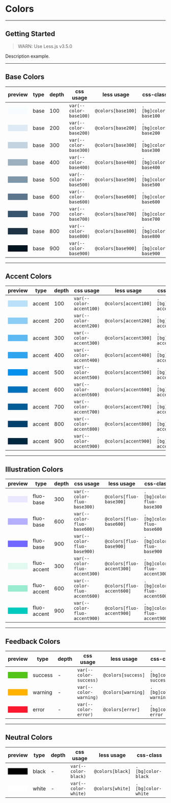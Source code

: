 # Colors

---

## Getting Started

> WARN: Use Less.js v3.5.0

Description example.

---

## Base Colors

| preview                                                   | type | depth | css usage              | less usage         | css-class            |
| --------------------------------------------------------- | ---- | ----- | ---------------------- | ------------------ | -------------------- |
| <div style="height:20px; background:#f7fcff">&nbsp;</div> | base | 100   | `var(--color-base100)` | `@colors[base100]` | `.[bg]color-base100` |
| <div style="height:20px; background:#deebf4">&nbsp;</div> | base | 200   | `var(--color-base200)` | `@colors[base200]` | `.[bg]color-base200` |
| <div style="height:20px; background:#c3d4e0">&nbsp;</div> | base | 300   | `var(--color-base300)` | `@colors[base300]` | `.[bg]color-base300` |
| <div style="height:20px; background:#9cb0bf">&nbsp;</div> | base | 400   | `var(--color-base400)` | `@colors[base400]` | `.[bg]color-base400` |
| <div style="height:20px; background:#7e96a8">&nbsp;</div> | base | 500   | `var(--color-base500)` | `@colors[base500]` | `.[bg]color-base500` |
| <div style="height:20px; background:#5b768c">&nbsp;</div> | base | 600   | `var(--color-base600)` | `@colors[base600]` | `.[bg]color-base600` |
| <div style="height:20px; background:#36546d">&nbsp;</div> | base | 700   | `var(--color-base700)` | `@colors[base700]` | `.[bg]color-base700` |
| <div style="height:20px; background:#1d3344">&nbsp;</div> | base | 800   | `var(--color-base800)` | `@colors[base800]` | `.[bg]color-base800` |
| <div style="height:20px; background:#001420">&nbsp;</div> | base | 900   | `var(--color-base900)` | `@colors[base900]` | `.[bg]color-base900` |

---

## Accent Colors

| preview                                                   | type   | depth | css usage                | less usage           | css-class              |
| --------------------------------------------------------- | ------ | ----- | ------------------------ | -------------------- | ---------------------- |
| <div style="height:20px; background:#bae1f9">&nbsp;</div> | accent | 100   | `var(--color-accent100)` | `@colors[accent100]` | `.[bg]color-accent100` |
| <div style="height:20px; background:#8ccdf6">&nbsp;</div> | accent | 200   | `var(--color-accent200)` | `@colors[accent200]` | `.[bg]color-accent200` |
| <div style="height:20px; background:#5eb9f2">&nbsp;</div> | accent | 300   | `var(--color-accent300)` | `@colors[accent300]` | `.[bg]color-accent300` |
| <div style="height:20px; background:#30a5ef">&nbsp;</div> | accent | 400   | `var(--color-accent400)` | `@colors[accent400]` | `.[bg]color-accent400` |
| <div style="height:20px; background:#0391ec">&nbsp;</div> | accent | 500   | `var(--color-accent500)` | `@colors[accent500]` | `.[bg]color-accent500` |
| <div style="height:20px; background:#0072bc">&nbsp;</div> | accent | 600   | `var(--color-accent600)` | `@colors[accent600]` | `.[bg]color-accent600` |
| <div style="height:20px; background:#025d97">&nbsp;</div> | accent | 700   | `var(--color-accent700)` | `@colors[accent700]` | `.[bg]color-accent700` |
| <div style="height:20px; background:#02426c">&nbsp;</div> | accent | 800   | `var(--color-accent800)` | `@colors[accent800]` | `.[bg]color-accent800` |
| <div style="height:20px; background:#012841">&nbsp;</div> | accent | 900   | `var(--color-accent900)` | `@colors[accent900]` | `.[bg]color-accent900` |

---

## Illustration Colors

| preview                                                   | type        | depth | css usage                     | less usage                | css-class                   |
| --------------------------------------------------------- | ----------- | ----- | ----------------------------- | ------------------------- | --------------------------- |
| <div style="height:20px; background:#e9e8ff">&nbsp;</div> | fluo-base   | 300   | `var(--color-fluo-base300)`   | `@colors[fluo-base300]`   | `.[bg]color-fluo-base300`   |
| <div style="height:20px; background:#b4afff">&nbsp;</div> | fluo-base   | 600   | `var(--color-fluo-base600)`   | `@colors[fluo-base600]`   | `.[bg]color-fluo-base600`   |
| <div style="height:20px; background:#7168ff">&nbsp;</div> | fluo-base   | 900   | `var(--color-fluo-base900)`   | `@colors[fluo-base900]`   | `.[bg]color-fluo-base900`   |
| <div style="height:20px; background:#e1f9ef">&nbsp;</div> | fluo-accent | 300   | `var(--color-fluo-accent300)` | `@colors[fluo-accent300]` | `.[bg]color-fluo-accent300` |
| <div style="height:20px; background:#9bebd0">&nbsp;</div> | fluo-accent | 600   | `var(--color-fluo-accent600)` | `@colors[fluo-accent600]` | `.[bg]color-fluo-accent600` |
| <div style="height:20px; background:#00c9bd">&nbsp;</div> | fluo-accent | 900   | `var(--color-fluo-accent900)` | `@colors[fluo-accent900]` | `.[bg]color-fluo-accent900` |

---

## Feedback Colors

| preview                                                   | type    | depth | css usage              | less usage         | css-class            |
| --------------------------------------------------------- | ------- | ----- | ---------------------- | ------------------ | -------------------- |
| <div style="height:20px; background:#53c518">&nbsp;</div> | success | -     | `var(--color-success)` | `@colors[success]` | `.[bg]color-success` |
| <div style="height:20px; background:#ffb200">&nbsp;</div> | warning | -     | `var(--color-warning)` | `@colors[warning]` | `.[bg]color-warning` |
| <div style="height:20px; background:#fc192f">&nbsp;</div> | error   | -     | `var(--color-error)`   | `@colors[error]`   | `.[bg]color-error`   |

---

## Neutral Colors

| preview                                                | type  | depth | css usage            | less usage       | css-class          |
| ------------------------------------------------------ | ----- | ----- | -------------------- | ---------------- | ------------------ |
| <div style="height:20px; background:#000">&nbsp;</div> | black | -     | `var(--color-black)` | `@colors[black]` | `.[bg]color-black` |
| <div style="height:20px; background:#fff">&nbsp;</div> | white | -     | `var(--color-white)` | `@colors[white]` | `.[bg]color-white` |
